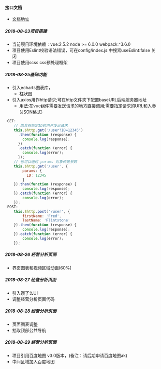 #### 接口文档
- [文档地址](apidocs/README.md)

##### 2018-08-23项目搭建  
* 当前项目环境依赖：vue:2.5.2  node >= 6.0.0  webpack:^3.6.0
* 项目使用Eslint校验语法错误，可在config/index.js 中搜索useEslint:false 关闭
* 项目使用scss css预处理框架


##### 2018-08-25基础功能  

* 引入echarts图表库，
  * 柱状图
* 引入axios用作http请求;可在http文件夹下配置baseURL后端服务器地址
  * 用法:在vue组件需要发送请求的地方直接调用;需要指定请求的URL和入参(JSON格式)
```javascript
 GET:
	// 向具有指定ID的用户发出请求
	this.$http.get('/user?ID=12345')
	  .then(function (response) {
	    console.log(response);
	  })
	  .catch(function (error) {
	    console.log(error);
	  });
	// 也可以通过 params 对象传递参数
	this.$http.get('/user', {
	    params: {
	      ID: 12345
	    }
	}).then(function (response) {
	    console.log(response);
	}).catch(function (error) {
	    console.log(error);
	});
 POST:
 	this.$http.post('/user', {
	    firstName: 'Fred',
	    lastName: 'Flintstone'
	}).then(function (response) {
    	console.log(response);
  	}).catch(function (error) {
    	console.log(error);
  	});
```
##### 2018-08-26 经营分析页面  
* 界面图表和视频区域动画(60%)

##### 2018-08-27 经营分析页面  
* 引入饿了么UI
* 调整经营分析页面代码

##### 2018-08-28 经营分析页面  
* 页面图表调整
* 抽取顶部公共导航  

##### 2018-08-29 经营分析页面  
* 项目引用百度地图 v3.0版本，(备注：请后期申请百度地图ak)
* 中间区域加入百度地图